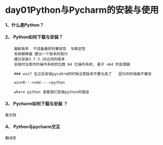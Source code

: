 

# day01Python与Pycharm的安装与使用

#### 1、什么是Python？

#### 2、 Python如何下载与安装？

```
	最新版本  不具备最好的兼容性  与稳定性  
	系统解释器 建议一个版本的就行  
	建议安装3.7-3.10之间的版本 
	安装时注意你的操作系统的位数 64 位操作系统, 基于 x64 的处理器
	
	### win7 在之后安装pycahrm的时候注意版本不要太高了   因为你的电脑不兼容  
	
	win+R--->cmd---->python
	
	where python 查看我们安装python的路径  

```



#### 3、 Pycharm如何下载与安装 ？

```
看文档
```



#### 4、 Python与pycharm交互

```
翻译官 
```









 



